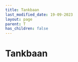 ```yaml
---
title: Tankbaan
last_modified_date: 19-09-2023
layout: page
parent: T
has_children: false
---
```


Tankbaan
========

